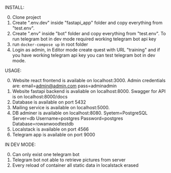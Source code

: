 INSTALL:

0) Clone project
1) Create ".env.dev" inside "fastapi_app" folder and copy everything from "test.env".
2) Create ".env" inside "bot" folder and copy everything from "test.env". To run telegram bot in dev mode required working telegram bot api key
3) run <code>docker-compose up</code> in root folder
4) Login as admin, in Editor mode create quest with URL "training" and if you have working telegram api key you can test telegram bot in dev mode.

USAGE:

0) Website react frontend is available on localhost:3000. Admin credentials are: email=admin@admin.com pass=adminadmin
1) Website fastapi backend is avaliable on localhost:8000. Swagger for API is on localhost:8000/docs
2) Database is available on port 5432
3) Mailing service is available on localhost:5000.
4) DB adminer is available on localhost:8080. Syetem=PostgreSQL Server=db Username=postgres Password=postgres Database=rowanwoodtestdb
5) Localstack is available on port 4566
6) Telegram app is available on port 9000

IN DEV MODE:

0) Can only exist one telegram bot
1) Telegram bot not able to retrieve pictures from server
2) Every reload of container all static data in localstack erased
